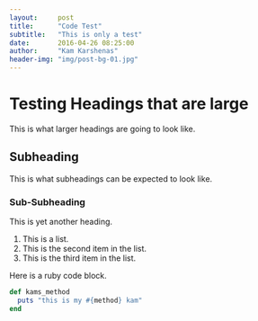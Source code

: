 ```yaml
---
layout:     post
title:      "Code Test"
subtitle:   "This is only a test"
date:       2016-04-26 08:25:00
author:     "Kam Karshenas"
header-img: "img/post-bg-01.jpg"
---
```


# Testing Headings that are large
This is what larger headings are going to look like.

## Subheading
This is what subheadings can be expected to look like.

### Sub-Subheading
This is yet another heading.

1. This is a list.
2. This is the second item in the list.
3. This is the third item in the list.

Here is a ruby code block.

```ruby
def kams_method
  puts "this is my #{method} kam"
end
```
